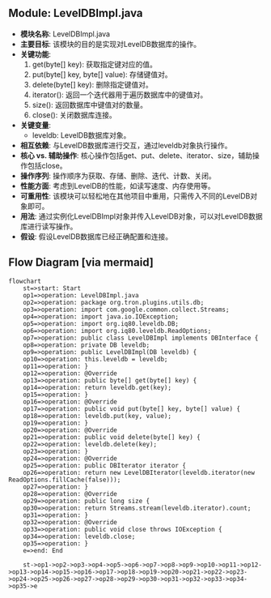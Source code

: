 ## Module: LevelDBImpl.java
- **模块名称**: LevelDBImpl.java
- **主要目标**: 该模块的目的是实现对LevelDB数据库的操作。
- **关键功能**: 
   1. get(byte[] key): 获取指定键对应的值。
   2. put(byte[] key, byte[] value): 存储键值对。
   3. delete(byte[] key): 删除指定键值对。
   4. iterator(): 返回一个迭代器用于遍历数据库中的键值对。
   5. size(): 返回数据库中键值对的数量。
   6. close(): 关闭数据库连接。
- **关键变量**: 
   - leveldb: LevelDB数据库对象。
- **相互依赖**: 与LevelDB数据库进行交互，通过leveldb对象执行操作。
- **核心 vs. 辅助操作**: 核心操作包括get、put、delete、iterator、size，辅助操作包括close。
- **操作序列**: 操作顺序为获取、存储、删除、迭代、计数、关闭。
- **性能方面**: 考虑到LevelDB的性能，如读写速度、内存使用等。
- **可重用性**: 该模块可以轻松地在其他项目中重用，只需传入不同的LevelDB对象即可。
- **用法**: 通过实例化LevelDBImpl对象并传入LevelDB对象，可以对LevelDB数据库进行读写操作。
- **假设**: 假设LevelDB数据库已经正确配置和连接。
## Flow Diagram [via mermaid]
```mermaid
flowchart
    st=>start: Start
    op1=>operation: LevelDBImpl.java
    op2=>operation: package org.tron.plugins.utils.db;
    op3=>operation: import com.google.common.collect.Streams;
    op4=>operation: import java.io.IOException;
    op5=>operation: import org.iq80.leveldb.DB;
    op6=>operation: import org.iq80.leveldb.ReadOptions;
    op7=>operation: public class LevelDBImpl implements DBInterface {
    op8=>operation: private DB leveldb;
    op9=>operation: public LevelDBImpl(DB leveldb) {
    op10=>operation: this.leveldb = leveldb;
    op11=>operation: }
    op12=>operation: @Override
    op13=>operation: public byte[] get(byte[] key) {
    op14=>operation: return leveldb.get(key);
    op15=>operation: }
    op16=>operation: @Override
    op17=>operation: public void put(byte[] key, byte[] value) {
    op18=>operation: leveldb.put(key, value);
    op19=>operation: }
    op20=>operation: @Override
    op21=>operation: public void delete(byte[] key) {
    op22=>operation: leveldb.delete(key);
    op23=>operation: }
    op24=>operation: @Override
    op25=>operation: public DBIterator iterator {
    op26=>operation: return new LevelDBIterator(leveldb.iterator(new ReadOptions.fillCache(false)));
    op27=>operation: }
    op28=>operation: @Override
    op29=>operation: public long size {
    op30=>operation: return Streams.stream(leveldb.iterator).count;
    op31=>operation: }
    op32=>operation: @Override
    op33=>operation: public void close throws IOException {
    op34=>operation: leveldb.close;
    op35=>operation: }
    e=>end: End

    st->op1->op2->op3->op4->op5->op6->op7->op8->op9->op10->op11->op12->op13->op14->op15->op16->op17->op18->op19->op20->op21->op22->op23->op24->op25->op26->op27->op28->op29->op30->op31->op32->op33->op34->op35->e
```
